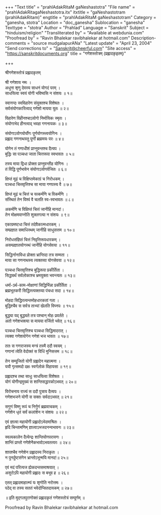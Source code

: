 +++
"Text title" = "prahlAdakRitaM gaNeshastotra"
"File name" = "prahlAdakRitagaNeshastotra.itx"
itxtitle = "gaNeshastotram (prahlAdakRitam)"
engtitle = "prahlAdakRitaM gaNeshastotram"
Category = "ganesha, stotra"
Location = "doc_ganesha"
Sublocation = "ganesha"
Texttype = "stotra"
Author = "Prahlad"
Language = "Sanskrit"
Subject = "hinduism/religion"
"Transliterated by" = "Available at webdunia.com"
"Proofread by" = "Ravin Bhalekar ravibhalekar at hotmail.com"
Description-comments = "source mudgalapurANa"
"Latest update" = "April 23, 2004"
"Send corrections to" = "Sanskrit@cheerful.com"
"Site access" = "https://sanskritdocuments.org"
title = "गणेशस्तोत्रम् (प्रह्लादकृइतम्)"

+++
  
 श्रीगणेशस्तोत्रं प्रह्लादकृतम्   
  
श्री गणेशाय नमः ।  
अधुना श‍ृणु देवस्य साधनं योगदं परम् ।  
साधयित्वा स्वयं योगी भविष्यसि न संशयः ॥ १॥  
  
स्वानन्दः स्वविहारेण संयुक्तश्च विशेषतः ।  
सर्वसंयोगकारित्वाद् गणेशो मायया युतः ॥ २॥  
  
विहारेण विहीनश्चाऽयोगो निर्मायिकः स्मृतः ।  
संयोगाभेद हीनत्वाद् भवहा गणनायकः ॥ ३॥  
  
संयोगाऽयोगयोर्योगः पूर्णयोगस्त्वयोगिनः ।  
प्रह्लाद गणनाथस्तु पूर्णो ब्रह्ममयः परः ॥ ४॥  
  
योगेन तं गणाधीशं प्राप्नुवन्तश्च दैत्यप ।  
बुद्धिः सा पञ्चधा जाता चित्तरूपा स्वभावतः ॥ ५॥  
  
तस्य माया द्विधा प्रोक्ता प्राप्नुवन्तीह योगिनः ।  
तं विद्धि पूर्णभावेन संयोगाऽयोगर्वजितः ॥ ६॥  
  
क्षिप्तं मूढं च विक्षिप्तमेकाग्रं च निरोधकम् ।  
पञ्चधा चित्तवृत्तिश्च सा माया गणपस्य वै ॥ ७॥  
  
क्षिप्तं मूढं च चित्तं च यत्कर्मणि च विकर्मणि ।  
संस्थितं तेन विश्वं वै चलति स्व-स्वभावतः ॥ ८॥  
  
अकर्मणि च विक्षिप्तं चित्तं जानीहि मानद!।  
तेन मोक्षमवाप्नोति शुक्लगत्या न संशयः ॥ ९॥  
  
एकाग्रमष्टधा चित्तं तदेवैकात्मधारकम् ।  
सम्प्रज्ञात समाधिस्थम् जानीहि साधुसत्तम ॥ १०॥  
  
निरोधसंज्ञितं चित्तं निवृत्तिरूपधारकम् ।  
असम्प्रज्ञातयोगस्थं जानीहि योगसेवया ॥ ११॥  
  
सिद्धिर्नानाविधा प्रोक्ता भ्रान्तिदा तत्र सम्मता ।  
माया सा गणनाथस्य त्यक्तव्या योगसेवया ॥ १२॥  
  
पञ्चधा चित्तवृत्तिश्च बुद्धिरूपा प्रकीर्तिता ।  
सिद्ध्यर्थं सर्वलोकाश्च भ्रमयुक्ता भवन्त्यतः ॥ १३॥  
  
धर्मा-ऽर्थ-काम-मोक्षाणां सिद्धिर्भिन्ना प्रकीर्तिता ।  
ब्रह्मभूतकरी सिद्धिस्त्यक्तव्या पंचधा सदा ॥ १४॥  
  
मोहदा सिद्धिरत्यन्तमोहधारकतां गता ।  
बुद्धिश्चैव स सर्वत्र ताभ्यां खेलति विघ्नपः ॥ १५॥  
  
बुद्ध्या यद् बुद्ध्यते तत्र पश्चान् मोहः प्रवर्तते ।  
अतो गणेशभक्त्या स मायया वर्जितो भवेत् ॥ १६॥  
  
पञ्चधा चित्तवृत्तिश्च पञ्चधा सिद्धिमादरात् ।  
त्यक्वा गणेशयोगेन गणेशं भज भावतः ॥ १७॥  
  
ततः स गणराजस्य मन्त्रं तस्मै ददौ स्वयम् ।  
गणानां त्वेति वेदोक्तं स विधिं मुनिसत्तम ॥ १८॥  
  
तेन सम्पूजितो योगी प्रह्लादेन महात्मना ।  
ययौ गृत्समदो दक्षः स्वर्गलोकं विहायसा ॥ १९॥  
  
प्रह्लादश्च तथा साधुः साधयित्वा विशेषतः ।  
योगं योगीन्द्रमुख्यं स शान्तिसद्धारकोऽभवत् ॥ २०॥  
  
विरोचनाय राज्यं स ददौ पुत्राय दैत्यपः ।  
गणेशभजने योगी स सक्तः सर्वदाऽभवत् ॥ २१॥  
  
सगुणं विष्णु रूपं च निर्गुणं ब्रह्मवाचकम् ।  
गणेशेन धृतं सर्वं कलांशेन न संशयः ॥ २२॥  
  
एवं ज्ञात्वा महायोगी प्रह्लादोऽभेदमाश्रितः ।  
हृदि चिन्तामणिम् ज्ञात्वाऽभजदनन्यभावनः ॥ २३॥  
  
स्वल्पकालेन दैत्येन्द्रः शान्तियोगपरायणः ।  
शान्तिं प्राप्तो गणेशेनैकभावोऽभवतत्परः ॥ २४॥  
  
शापश्चैव गणेशेन प्रह्लादस्य निराकृतः ।  
न पुनर्दुष्टसंगेन भ्रान्तोऽभून्मयि मानद!॥ २५॥  
  
एवं मदं परित्यज ह्येकदन्तसमाश्रयात् ।  
असुरोऽपि महायोगी प्रह्लादः स बभूव ह ॥ २६॥  
  
एतत् प्रह्लादमाहात्म्यं यः श‍ृणोति नरोत्तमः ।  
पठेद् वा तस्य सततं भवेदोप्सितदायकम् ॥ २७॥  
  
॥ इति मुद्गलपुराणोक्तं प्रह्लादकृतं गणेशस्तोत्रं सम्पूर्णम् ॥  
  
  
Proofread by Ravin Bhalekar ravibhalekar at hotmail.com  
  
